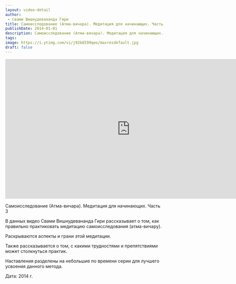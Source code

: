 ```yaml
---
layout: video-detail
author:
 - Свами Вишнудевананда Гири
title: Самоисследование (Атма-вичара). Медитация для начинающих. Часть 3
publishDate: 2014-01-01
description: Самоисследование (Атма-вичара). Медитация для начинающих. Часть 3
tags: 
image: https://i.ytimg.com/vi/j92b8I99qeo/maxresdefault.jpg
draft: false
---
```


<iframe width="790" height="444" src="https://www.youtube.com/embed/j92b8I99qeo" frameborder="0" allowfullscreen=""></iframe> 

Самоисследование (Атма-вичара). Медитация для начинающих. Часть 3

 В данных видео Свами Вишнудевананда Гири рассказывает о том, как правильно практиковать медитацию самоисследования (атма-вичару).

 Раскрываются аспекты и грани этой медитации.

 Также рассказывается о том, с какими трудностями и препятствиями может столкнуться практик.

 Наставления разделены на небольшие по времени серии для лучшего усвоения данного метода.

  
 Дата: 2014 г.

  

 